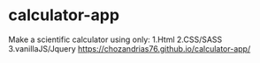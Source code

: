 # calculator-app
Make a scientific calculator using only:
  1.Html
  2.CSS/SASS
  3.vanillaJS/Jquery
https://chozandrias76.github.io/calculator-app/
